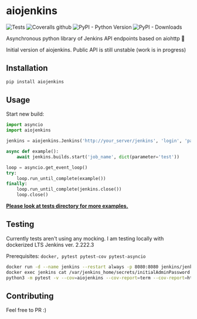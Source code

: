 # aiojenkins

![Tests](https://github.com/pbelskiy/aiojenkins/workflows/Tests/badge.svg)
![Coveralls github](https://img.shields.io/coveralls/github/pbelskiy/aiojenkins?label=Coverage)
![PyPI - Python Version](https://img.shields.io/pypi/pyversions/aiojenkins?label=Python)
![PyPI - Downloads](https://img.shields.io/pypi/dm/aiojenkins?color=1&label=Downloads)

Asynchronous python library of Jenkins API endpoints based on aiohttp 🥳

Initial version of aiojenkins. Public API is still unstable (work is in progress)

## Installation

```sh
pip install aiojenkins
```

## Usage

Start new build:
```python
import asyncio
import aiojenkins

jenkins = aiojenkins.Jenkins('http://your_server/jenkins', 'login', 'password')

async def example():
    await jenkins.builds.start('job_name', dict(parameter='test'))

loop = asyncio.get_event_loop()
try:
    loop.run_until_complete(example())
finally:
    loop.run_until_complete(jenkins.close())
    loop.close()
```
[__Please look at tests directory for more examples.__](https://github.com/pbelskiy/aiojenkins/tree/master/tests)

## Testing

Currently tests aren't using any mocking.
I am testing locally with dockerized LTS Jenkins ver. 2.222.3

Prerequisites: `docker, pytest pytest-cov pytest-asyncio`

```sh
docker run -d --name jenkins --restart always -p 8080:8080 jenkins/jenkins:lts
docker exec jenkins cat /var/jenkins_home/secrets/initialAdminPassword
python3 -m pytest -v --cov=aiojenkins --cov-report=term --cov-report=html
```

## Contributing

Feel free to PR :)
